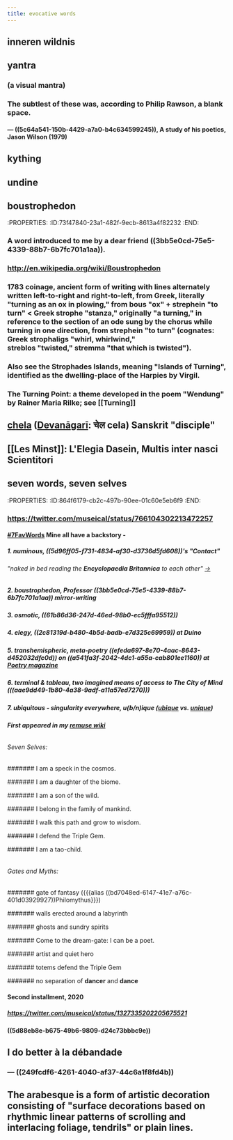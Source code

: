 ```yaml
---
title: evocative words
---
```


## inneren wildnis

## yantra
### (a visual __mantra__)

### The subtlest of these was, according to Philip Rawson, a blank space.
#### — ((5c64a541-150b-4429-a7a0-b4c634599245)), A study of his poetics, Jason Wilson (1979)

## kything

## undine

## 

## boustrophedon
:PROPERTIES:
:ID:73f47840-23a1-482f-9ecb-8613a4f82232
:END:
### A word introduced to me by a dear friend ((3bb5e0cd-75e5-4339-88b7-6b7fc701a1aa)).

### http://en.wikipedia.org/wiki/Boustrophedon

### 1783 coinage, ancient form of writing with lines alternately written left-to-right and right-to-left, from Greek, literally "turning as an ox in plowing," from __bous__ "ox" + __strephein__ "to turn" < Greek __strophe__ "stanza," originally "a turning," in reference to the section of an ode sung by the chorus while turning in one direction, from __strephein__ "to turn" (cognates: Greek __strophaligs__ "whirl, whirlwind," __streblos__ "twisted," __stremma__ "that which is twisted").

### Also see the Strophades Islands, meaning "Islands of Turning", identified as the dwelling-place of the Harpies by Virgil.

### The Turning Point: a theme developed in the poem "Wendung" by Rainer Maria Rilke; see [[Turning]]

## 

## [chela](https://web.archive.org/web/20161114230526/http://theosophy.wiki/w-en/index.php?title=Chela) ([Devanāgarī](https://translate.google.com/#auto/en/%E0%A4%9A%E0%A5%87%E0%A4%B2): चेल __cela__) Sanskrit "disciple"

## [[Les Minst]]: L'Elegia Dasein, Multis inter nasci Scientitori

## 

## **seven words, seven selves**
:PROPERTIES:
:ID:864f6179-cb2c-497b-90ee-01c60e5eb6f9
:END:
### https://twitter.com/museical/status/766104302213472257
#### [#7FavWords](https://twitter.com/search?q=%237FavWords&f=live) Mine all have a backstory -
##### 1. numinous, ((5d96ff05-f731-4834-af30-d3736d5fd608))'s "Contact"
###### "naked in bed reading the __Encyclopaedia Britannica__ to each other" [→](https://books.google.com/books?id=pO6mDQAAQBAJ&pg=PA132)

##### 2. boustrophedon, Professor ((3bb5e0cd-75e5-4339-88b7-6b7fc701a1aa)) mirror-writing

##### 3. osmotic, ((61b86d36-247d-46ed-98b0-ec5fffa95512))


##### 4. elegy, ((2c81319d-b480-4b5d-badb-e7d325c69959)) at Duino


##### 5. transhemispheric, meta-poetry ((efeda697-8e70-4aac-8643-d452032dfc0d)) on ((a541fa3f-2042-4dc1-a55a-cab801ee1160)) at [Poetry magazine](https://poetryfoundation.org/poetrymagazine/articles/detail/89027)


##### 6. terminal & tableau, two imagined means of access to The City of Mind (((aae9dd49-1b80-4a38-9adf-a11a57ed7270)))


##### 7. ubiquitous - singularity everywhere, u(b/n)ique ([ubique](https://en.wiktionary.org/wiki/ubique) vs. [unique](https://www.etymonline.com/word/unique#etymonline_v_4513))

##### 

##### First appeared in my [remuse wiki](https://sensemaking.neocities.org/remuse.html#%5B%5Bseven%20words%2C%20seven%20selves%5D%5D)
###### 

###### Seven Selves:
####### I am a speck in the cosmos.

####### I am a daughter of the biome.

####### I am a son of the wild.

####### I belong in the family of mankind.

####### I walk this path and grow to wisdom.

####### I defend the Triple Gem.

####### I am a tao-child.

###### 

###### Gates and Myths:
####### gate of fantasy ({{{alias ((bd7048ed-6147-41e7-a76c-401d03929927))Philomythus}}})

####### walls erected around a labyrinth

####### ghosts and sundry spirits

####### Come to the dream-gate: I can be a poet.

####### artist and quiet hero

####### totems defend the Triple Gem

####### no separation of __dancer__ and __dance__

#### 

#### Second installment, 2020
##### https://twitter.com/museical/status/1327335202205675521

#### 

#### ((5d88eb8e-b675-49b6-9809-d24c73bbbc9e))

## 

## I do better __à la débandade__
### — ((249fcdf6-4261-4040-af37-44c6a1f8fd4b))

## 

## The **arabesque** is a form of artistic decoration consisting of "surface decorations based on rhythmic linear patterns of scrolling and interlacing foliage, tendrils" or plain lines.
